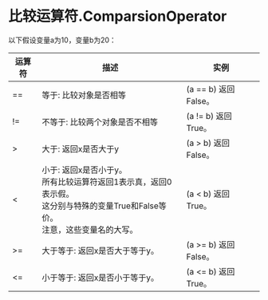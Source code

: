 
# 比较运算符.ComparsionOperator
以下假设变量a为10，变量b为20：

运算符	|   描述	|   实例
---|---|---
==	|   等于: 比较对象是否相等	|   (a == b) 返回 False。
!=	|   不等于: 比较两个对象是否不相等	|   (a != b) 返回 True。
>	|   大于: 返回x是否大于y	|   (a > b) 返回 False。
<	|   小于: 返回x是否小于y。<br>所有比较运算符返回1表示真，返回0表示假。<br>这分别与特殊的变量True和False等价。<br>注意，这些变量名的大写。	|   (a < b) 返回 True。
>=	|   大于等于: 返回x是否大于等于y。	|   (a >= b) 返回 False。
<=	|   小于等于: 返回x是否小于等于y。	|   (a <= b) 返回 True。

